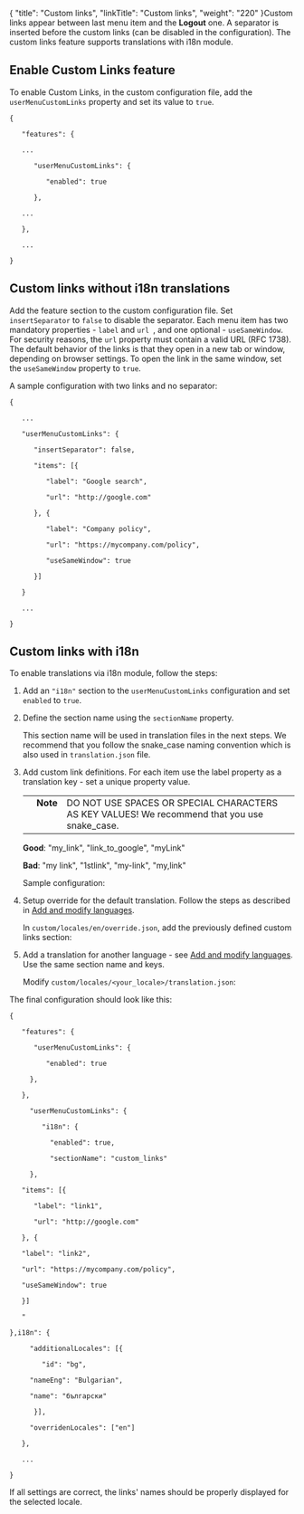 {
    "title": "Custom links",
    "linkTitle": "Custom links",
    "weight": "220"
}Custom links appear between last menu item and the **Logout** one. A separator is inserted before the custom links (can be disabled in the configuration). The custom links feature supports translations with i18n module.

## Enable Custom Links feature

To enable Custom Links, in the custom configuration file, add the `userMenuCustomLinks` property and set its value to `true`.

    {
       "features": {
       ...
          "userMenuCustomLinks": {
             "enabled": true
          },
       ...
       },
       ...
    }                       

## Custom links without i18n translations

Add the feature section to the custom configuration file. Set `insertSeparator` to `false` to disable the separator. Each menu item has two mandatory properties - `label` and `url `, and one optional - `useSameWindow`. For security reasons, the `url` property must contain a valid URL (RFC 1738). The default behavior of the links is that they open in a new tab or window, depending on browser settings. To open the link in the same window, set the `useSameWindow` property to `true`.

A sample configuration with two links and no separator:

    {
       ...
       "userMenuCustomLinks": {
          "insertSeparator": false,
          "items": [{
             "label": "Google search",
             "url": "http://google.com"
          }, {
             "label": "Company policy",
             "url": "https://mycompany.com/policy",
             "useSameWindow": true
          }]
       }
       ...
    }                   

## Custom links with i18n

To enable translations via i18n module, follow the steps:

1.  Add an `"i18n"` section to the `userMenuCustomLinks` configuration and set `enabled` to `true`.

2.  Define the section name using the `sectionName` property.  
    This section name will be used in translation files in the next steps. We recommend that you follow the snake\_case naming convention which is also used in `translation.json` file.

3.  Add custom link definitions. For each item use the label property as a translation key - set a unique property value.  

    <table cellpadding="0" cellspacing="0">   <col/>   <col/>   <col/>      <tr>         <td valign="top">         </td>         <td valign="top"><span><b>Note</b></span>         </td>         <td data-mc-autonum="&lt;b&gt;Note&lt;/b&gt;" valign="top">DO NOT USE SPACES OR SPECIAL CHARACTERS AS KEY VALUES! We recommend that you use snake_case.         </td>      </tr></table>

      
    **Good**: "my\_link", "link\_to\_google", "myLink"  
    **Bad**: "my link", "1stlink", "my-link", "my,link"  
    Sample configuration:  

4.  Setup override for the default translation. Follow the steps as described in [Add and modify languages](../add_mod_lang).  
    In `custom/locales/en/override.json`, add the previously defined custom links section:

5.  Add a translation for another language - see [Add and modify languages](../add_mod_lang). Use the same section name and keys.  
    Modify `custom/locales/<your_locale>/translation.json`:  

The final configuration should look like this:

    {
       "features": {
          "userMenuCustomLinks": {
             "enabled": true
         },
       },
         "userMenuCustomLinks": {
            "i18n": {
              "enabled": true,
              "sectionName": "custom_links"
         }, 
       "items": [{
          "label": "link1",
          "url": "http://google.com"
       }, {
       "label": "link2",
       "url": "https://mycompany.com/policy",
       "useSameWindow": true
       }]
       "
    },i18n": {
         "additionalLocales": [{
            "id": "bg",
         "nameEng": "Bulgarian",
         "name": "български" 
          }],
         "overridenLocales": ["en"]
       },
       ...
    }                       

If all settings are correct, the links' names should be properly displayed for the selected locale.
